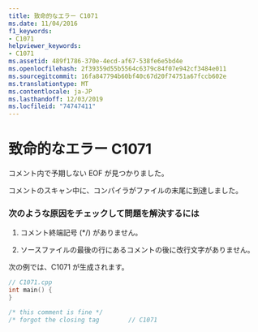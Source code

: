 ```yaml
---
title: 致命的なエラー C1071
ms.date: 11/04/2016
f1_keywords:
- C1071
helpviewer_keywords:
- C1071
ms.assetid: 489f1786-370e-4ecd-af67-538fe6e5bd4e
ms.openlocfilehash: 2f39359d55b5564c6379c84f07e942cf3484e011
ms.sourcegitcommit: 16fa847794b60bf40c67d20f74751a67fccb602e
ms.translationtype: MT
ms.contentlocale: ja-JP
ms.lasthandoff: 12/03/2019
ms.locfileid: "74747411"
---
```

# <a name="fatal-error-c1071"></a>致命的なエラー C1071

コメント内で予期しない EOF が見つかりました。

コメントのスキャン中に、コンパイラがファイルの末尾に到達しました。

### <a name="to-fix-by-checking-the-following-possible-causes"></a>次のような原因をチェックして問題を解決するには

1. コメント終端記号 (*/) がありません。

1. ソースファイルの最後の行にあるコメントの後に改行文字がありません。

次の例では、C1071 が生成されます。

```cpp
// C1071.cpp
int main() {
}

/* this comment is fine */
/* forgot the closing tag        // C1071
```
